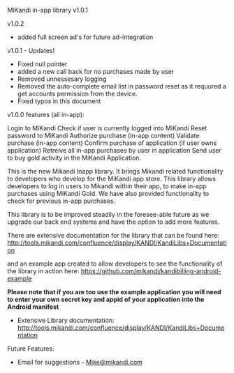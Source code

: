 
MiKandi in-app library v1.0.1


v1.0.2 
- added full screen ad's for future ad-integration

v1.0.1 - Updates!
- Fixed null pointer 
- added a new call back for no purchases made by user
- Removed unnessesary logging
- Removed the auto-complete email list in password reset as it requured a get accounts permission from the device. 
- Fixed typos in this document

v1.0.0 features (all in-app): 

Login to MiKandi
Check if user is currently logged into MiKandi
Reset password to MiKandi 
Authorize purchase (in-app content)
Validate purchase (in-app content)
Confirm purchase of application (if user owns application)
Retreive all in-app purchases by user in application 
Send user to buy gold activity in the MiKandi Application. 



This is the new Mikandi Inapp library. It brings Mikandi related functionality to developers who develop for the MiKandi app store. This library allows developers to log in users to Mikandi within their app, to make in-app purchases using MiKandi Gold. We have also provided functionality to check for previous in-app purchases. 
 
This library is to be improved steadily in the foresee-able future as we upgrade our back end systems and have the option to add more features. 

There are extensive documentation for the library that can be found here: http://tools.mikandi.com/confluence/display/KANDI/KandiLibs+Documentation

and an example app created to allow developers to see the functionality of the library in action here: https://github.com/mikandi/kandibilling-android-example


**Please note that if you are too use the example application you will need to enter your own secret key and appid of your application into the Android manifest**

- Extensive Library documentation: http://tools.mikandi.com/confluence/display/KANDI/KandiLibs+Documentation


Future Features:
- Email for suggestions - Mike@mikandi.com


